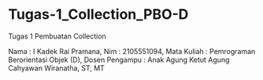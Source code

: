 # Tugas-1_Collection_PBO-D
Tugas 1 Pembuatan Collection

Nama            : I Kadek Rai Pramana,
Nim             : 2105551094,
Mata Kuliah     : Pemrograman Berorientasi Objek (D),
Dosen Pengampu  : Anak Agung Ketut Agung Cahyawan Wiranatha, ST, MT
